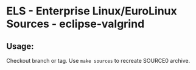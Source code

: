 # ELS - Enterprise Linux/EuroLinux Sources - eclipse-valgrind
 
## Usage:
  Checkout branch or tag. Use `make sources` to recreate  SOURCE0 archive.

